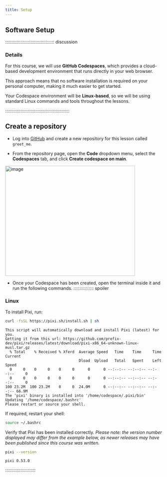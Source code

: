 ```yaml
---
title: Setup
---
```


<!--FIXME: Setup instructions live in this document. Please specify the tools and
the data sets the Learner needs to have installed.

## Data Sets


FIXME: place any data you want learners to use in `episodes/data` and then use
       a relative link ( [data zip file](data/lesson-data.zip) ) to provide a
       link to it, replacing the example.com link.

Download the [data zip file](https://example.com/FIXME) and unzip it to your Desktop -->

## Software Setup

::::::::::::::::::::::::::::::::::::::: discussion

### Details

For this course, we will use **GitHub Codespaces**, which provides a cloud-based development environment that runs directly in your web browser.

This approach means that no software installation is required on your personal computer, making it much easier to get started.

Your Codespace environment will be **Linux-based**, so we will be using standard Linux commands and tools throughout the lessons.

:::::::::::::::::::::::::::::::::::::::::::::::::::

## Create a repository 

- Log into [GitHub](https://github.com) and create a new repository for this lesson called `greet_me`.

- From the repository page, open the **Code** dropdown menu, select the **Codespaces** tab, and click **Create codespace on main**.

<img width="416" height="353" alt="image" src="https://github.com/user-attachments/assets/15167dca-b8c3-4701-87ac-3d6cb2b1022b" />

 - Once your Codespace has been created, open the terminal inside it and run the following commands.
:::::::::::::::: spoiler

### Linux   

To install Pixi, run:
```bash
curl -fsSL https://pixi.sh/install.sh | sh
```
```output
This script will automatically download and install Pixi (latest) for you.
Getting it from this url: https://github.com/prefix-dev/pixi/releases/latest/download/pixi-x86_64-unknown-linux-musl.tar.gz
  % Total    % Received % Xferd  Average Speed   Time    Time     Time  Current
                                 Dload  Upload   Total   Spent    Left  Speed
  0     0    0     0    0     0      0      0 --:--:-- --:--:-- --:--:--     0
  0     0    0     0    0     0      0      0 --:--:-- --:--:-- --:--:--     0
100 23.2M  100 23.2M    0     0  24.0M      0 --:--:-- --:--:-- --:--:-- 66.9M
The 'pixi' binary is installed into '/home/codespace/.pixi/bin'
Updating '/home/codespace/.bashrc'
Please restart or source your shell.
```
If required, restart your shell:
```bash
source ~/.bashrc
```
Verify that Pixi has been installed correctly.
_Please note: the version number displayed may differ from the example below, as newer releases may have been published since this course was written._
```bash
pixi --version
```
```output
pixi 0.53.0
```
::::::::::::::::::::::::

